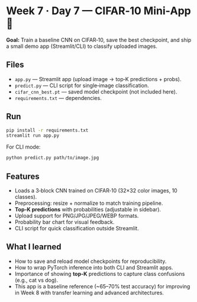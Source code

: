 # Week 7 · Day 7 — CIFAR‑10 Mini‑App 🚀

**Goal:** Train a baseline CNN on CIFAR‑10, save the best checkpoint, and ship a small demo app (Streamlit/CLI) to classify uploaded images.

## Files
- `app.py` — Streamlit app (upload image → top‑K predictions + probs).
- `predict.py` — CLI script for single‑image classification.
- `cifar_cnn_best.pt` — saved model checkpoint (not included here).
- `requirements.txt` — dependencies.

## Run
```bash
pip install -r requirements.txt
streamlit run app.py
```
For CLI mode:
```bash
python predict.py path/to/image.jpg
```

## Features
- Loads a 3‑block CNN trained on CIFAR‑10 (32×32 color images, 10 classes).
- Preprocessing: resize + normalize to match training pipeline.
- **Top‑K predictions** with probabilities (adjustable in sidebar).
- Upload support for PNG/JPG/JPEG/WEBP formats.
- Probability bar chart for visual feedback.
- CLI script for quick classification outside Streamlit.

## What I learned
- How to save and reload model checkpoints for reproducibility.
- How to wrap PyTorch inference into both CLI and Streamlit apps.
- Importance of showing **top‑K** predictions to capture class confusions (e.g., cat vs dog).
- This app is a baseline reference (~65–70% test accuracy) for improving in Week 8 with transfer learning and advanced architectures.
